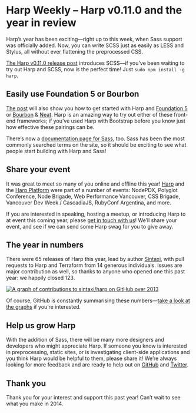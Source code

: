 # Harp Weekly – Harp v0.11.0 and the year in review

Harp’s year has been exciting—right up to this week, when Sass support was officially added. Now, you can write SCSS just as easily as LESS and Stylus, all without ever flattening the preprocessed CSS.

[The Harp v0.11.0 release post](https://harp.rip/blog/v0-11-0-sass-support) introduces SCSS—if you’ve been waiting to try out Harp and SCSS, now is the perfect time! Just `sudo npm install -g harp`.

## Easily use Foundation 5 or Bourbon

[The post](https://harp.rip/blog/v0-11-0-sass-support) will also show you how to get started with Harp and [Foundation 5](http://foundation.zurb.com) or [Bourbon](http://bourbon.io) & [Neat](http://neat.bourbon.io). Harp is an amazing way to try out either of these front-end frameworks; if you’ve used Harp with Bootstrap before you know just how effective these pairings can be.

There’s now a [documentation page for Sass](https://harp.rip/docs/development/sass), too. Sass has been the most commonly searched terms on the site, so it should be exciting to see what people start building with Harp and Sass!

## Share your event

It was great to meet so many of you online and offline this year! [Harp](https://github.com/sintaxi/harp) and the [Harp Platform](https://www.harp.io) were part of a number of events: NodePDX, Polyglot Conference, Node Brigade, Web Performance Vancouver, CSS Brigade, Vancouver Dev Week / CascadiaJS, RubyConf Argentina, and more.

If you are interested in speaking, hosting a meetup, or introducing Harp to at event this coming year, please [get in touch with us](https://twitter.com/harpwebserver)! We’ll share your event, and see if we can send some Harp swag for you to give away.

## The year in numbers

There were 65 releases of Harp this year, lead by author [Sintaxi](https://twitter.com/sintaxi), with pull requests to Harp and Terraform from 14 generous individuals. Issues are major contribution as well, so thanks to anyone who opened one this past year: we happily closed 123.

[![A graph of contributions to sintaxi/harp on GitHub over 2013](https://harp.rip/blog/images/harp-weekly-contributions-2013.png)](https://github.com/sintaxi/harp/graphs/contributors?from=2013-01-01&to=2013-12-31&type=c)

Of course, GitHub is constantly summarising these numbers—[take a look at the graphs](https://github.com/sintaxi/harp/graphs/contributors?from=2013-01-01&to=2013-12-31&type=c) if you’re interested.

## Help us grow Harp

With the addition of Sass, there will be many more designers and developers who might appreciate Harp. If someone you know is interested in preprocessing, static sites, or is investigating client-side applications and you think Harp would be helpful to them, please share it! We’re always looking for more feedback and are ready to help out on [GitHub](https://github.com/sintaxi/harp) and [Twitter](https://twitter.com/harpwebserver).

## Thank you

Thank you for your interest and support this past year! Can’t wait to see what you make in 2014.